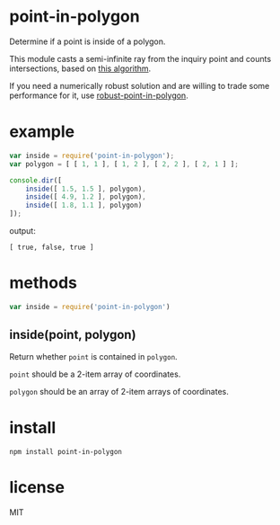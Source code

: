 # point-in-polygon

Determine if a point is inside of a polygon.

This module casts a semi-infinite ray from the inquiry point and counts intersections,
based on
[this algorithm](https://wrf.ecse.rpi.edu/Research/Short_Notes/pnpoly.html).

If you need a numerically robust solution and are willing to trade some performance for it,
use [robust-point-in-polygon](https://github.com/mikolalysenko/robust-point-in-polygon).

# example

``` js
var inside = require('point-in-polygon');
var polygon = [ [ 1, 1 ], [ 1, 2 ], [ 2, 2 ], [ 2, 1 ] ];

console.dir([
    inside([ 1.5, 1.5 ], polygon),
    inside([ 4.9, 1.2 ], polygon),
    inside([ 1.8, 1.1 ], polygon)
]);
```

output:

```
[ true, false, true ]
```

# methods

``` js
var inside = require('point-in-polygon')
```

## inside(point, polygon)

Return whether `point` is contained in `polygon`.

`point` should be a 2-item array of coordinates.

`polygon` should be an array of 2-item arrays of coordinates.

# install

```
npm install point-in-polygon
```

# license

MIT
